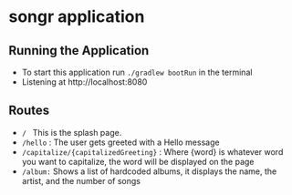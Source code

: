 # songr application 

## Running the Application

- To start this application run `./gradlew bootRun` in the terminal
- Listening at http://localhost:8080

## Routes 

-  `/ ` This is the splash page.
-  `/hello` : The user gets greeted with a Hello message
- `/capitalize/{capitalizedGreeting}` : Where {word} is whatever word you want to capitalize, the word will be displayed on the page
- `/album:` Shows a list of hardcoded albums, it displays the name, the artist, and the number of songs
